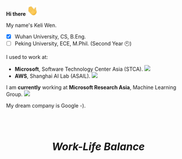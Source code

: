 **Hi there** <img src="https://github.com/keli-wen/keli-wen/blob/main/files/wave.gif" width="30px"> 
<!-- 👋 -->
My name's Keli Wen.
- [x] Wuhan University, CS, B.Eng.
- [ ] Peking University, ECE, M.Phil. (Second Year 🕙)

I used to work at:
- **Microsoft**, Software Technology Center Asia (STCA). <img src="https://user-images.githubusercontent.com/103916249/235165844-ae975f73-3216-4e3f-b54b-617c1e8a3269.png" width="17px" /> 
- **AWS**, Shanghai AI Lab (ASAIL). <img src="https://upload.wikimedia.org/wikipedia/commons/thumb/9/93/Amazon_Web_Services_Logo.svg/2560px-Amazon_Web_Services_Logo.svg.png" width="20px" /> 

I am **currently** working at **Microsoft Research Asia**, Machine Learning Group. <img src="https://upload.wikimedia.org/wikipedia/commons/thumb/7/7b/Segoe_msr_logo.png/1200px-Segoe_msr_logo.png" width="90px" /> 

My dream company is Google -).


<!-- ### ⚡Technology -->
<!-- My CodeForce: [![](https://cfrating.ihcr.top/?user=WHUWKL)](https://codeforces.com/profile/WHUWKL)  -->

<!-- ### 🌍*My GitHub* -->
<!-- ![Last Whisper's GitHub stats](https://github-readme-stats.vercel.app/api?username=Muyangwen&show_icons=true&theme=onedark) -->
<!--
**Muyangwen/Muyangwen** is a ✨ _special_ ✨ repository because its `README.md` (this file) appears on your GitHub profile.

Here are some ideas to get you started:
- 🔭 I’m currently working on ...
- 🌱 I’m currently learning ...
- 👯 I’m looking to collaborate on ...
- 🤔 I’m looking for help with ...
- 💬 Ask me about ...
- 📫 How to reach me: ...
- 😄 Pronouns: ...
- ⚡ Fun fact: ...
-->

<br/>
<br/>

<h1 align='center'><i>Work-Life Balance</i></h1>
